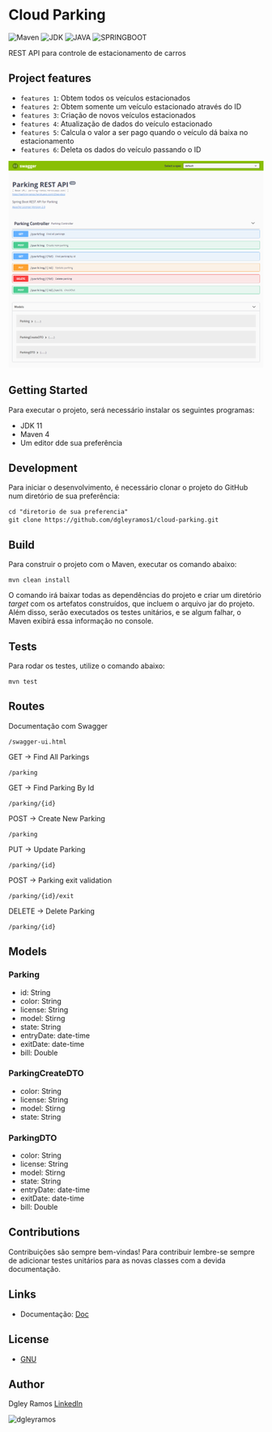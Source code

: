 # Cloud Parking
![Maven](https://img.shields.io/badge/maven-4.0.0-green)
![JDK](https://img.shields.io/badge/JDK-11-green)
![JAVA](https://img.shields.io/badge/JAVA-green)
![SPRINGBOOT](https://img.shields.io/badge/SpringBoot-2.7.4-green)


REST API para controle de estacionamento de carros

## Project features

- `features 1`: Obtem todos os veículos estacionados
- `features 2`: Obtem somente um veículo estacionado através do ID
- `features 3`: Criação de novos veículos estacionados
- `features 4`: Atualização de dados do veículo estacionado
- `features 5`: Calcula o valor a ser pago quando o veículo dá baixa no estacionamento
- `features 6`: Deleta os dados do veículo passando o ID

![resume](./screencapture.png)




## Getting Started
Para executar o projeto, será necessário instalar os seguintes programas:
<ul>
  <li>JDK 11</li>
  <li>Maven 4</li>
  <li>Um editor dde sua preferência</li>
</ul>

## Development
Para iniciar o desenvolvimento, é necessário clonar o projeto do GitHub num diretório de sua preferência:
```shell
cd "diretorio de sua preferencia"
git clone https://github.com/dgleyramos1/cloud-parking.git
```

## Build
Para construir o projeto com o Maven, executar os comando abaixo:

```shell
mvn clean install
```

O comando irá baixar todas as dependências do projeto e criar um diretório *target* com os artefatos construídos, que incluem o arquivo jar do projeto. Além disso, serão executados os testes unitários, e se algum falhar, o Maven exibirá essa informação no console.

## Tests

Para rodar os testes, utilize o comando abaixo:

```shell
mvn test
```

## Routes

Documentação com Swagger
```
/swagger-ui.html
```

GET -> Find All Parkings
```
/parking
```
GET -> Find Parking By Id
```
/parking/{id}
```
POST -> Create New Parking
```
/parking
```
PUT -> Update Parking
```
/parking/{id}
```
POST -> Parking exit validation
```
/parking/{id}/exit
```
DELETE -> Delete Parking
```
/parking/{id}
```

## Models
### Parking
* id: String
* color: String
* license: String
* model: Stirng
* state: String
* entryDate: date-time
* exitDate: date-time
* bill: Double

### ParkingCreateDTO
* color: String
* license: String
* model: Stirng
* state: String

### ParkingDTO
* color: String
* license: String
* model: Stirng
* state: String
* entryDate: date-time
* exitDate: date-time
* bill: Double

## Contributions

Contribuições são sempre bem-vindas! Para contribuir lembre-se sempre de adicionar testes unitários para as novas classes com a devida documentação.

## Links
* Documentação: [Doc](ttps://parking-ramos.herokuapp.com/swagger-ui.html})

## License
* [GNU](https://github.com/dgleyramos1/cloud-parking/blob/main/LICENSE.md)

## Author
Dgley Ramos
[LinkedIn](https://www.linkedin.com/in/dgleyramos/)


<p><a href="https://www.buymeacoffee.com/dgleyramos"> <img align="left" src="https://cdn.buymeacoffee.com/buttons/v2/default-yellow.png" height="50" width="210" alt="dgleyramos" /></a></p><br><br>
